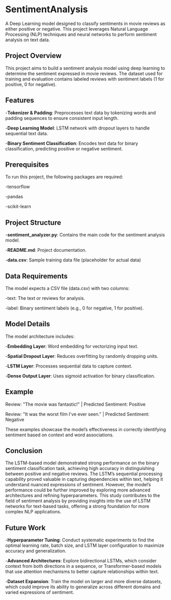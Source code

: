 # SentimentAnalysis


A Deep Learning model designed to classify sentiments in movie reviews as either positive or negative. This project leverages Natural Language Processing (NLP) techniques and neural networks to perform sentiment analysis on text data.



## Project Overview
This project aims to build a sentiment analysis model using deep learning to determine the sentiment expressed in movie reviews. The dataset used for training and evaluation contains labeled reviews with sentiment labels (1 for positive, 0 for negative).

## Features
-**Tokenizer & Padding**: Preprocesses text data by tokenizing words and padding sequences to ensure consistent input length.

-**Deep Learning Model**: LSTM network with dropout layers to handle sequential text data.

-**Binary Sentiment Classification**: Encodes text data for binary classification, predicting positive or negative sentiment.

## Prerequisites
To run this project, the following packages are required:

-tensorflow

-pandas

-scikit-learn

## Project Structure
-**sentiment_analyzer.py**: Contains the main code for the sentiment analysis model.

-**README.md**: Project documentation.

-**data.csv**: Sample training data file (placeholder for actual data)

## Data Requirements
The model expects a CSV file (data.csv) with two columns:

-text: The text or reviews for analysis.

-label: Binary sentiment labels (e.g., 0 for negative, 1 for positive).

## Model Details
The model architecture includes:

-**Embedding Layer**: Word embedding for vectorizing input text.

-**Spatial Dropout Layer**: Reduces overfitting by randomly dropping units.

-**LSTM Layer**: Processes sequential data to capture context.

-**Dense Output Layer**: Uses sigmoid activation for binary classification.

## Example
Review: "The movie was fantastic!" | Predicted Sentiment: Positive

Review: "It was the worst film I've ever seen." | Predicted Sentiment: Negative

These examples showcase the model’s effectiveness in correctly identifying sentiment based on context and word associations.

## Conclusion
The LSTM-based model demonstrated strong performance on the binary sentiment classification task, achieving high accuracy in distinguishing between positive and negative reviews. The LSTM’s sequential processing capability proved valuable in capturing dependencies within text, helping it understand nuanced expressions of sentiment. However, the model’s performance could be further improved by exploring more advanced architectures and refining hyperparameters. This study contributes to the field of sentiment analysis by providing insights into the use of LSTM networks for text-based tasks, offering a strong foundation for more complex NLP applications.

## Future Work
-**Hyperparameter Tuning**: Conduct systematic experiments to find the optimal learning rate, batch size, and LSTM layer configuration to maximize accuracy and generalization.

-**Advanced Architectures**: Explore bidirectional LSTMs, which consider context from both directions in a sequence, or Transformer-based models that use attention mechanisms to better capture relationships within text.

-**Dataset Expansion**: Train the model on larger and more diverse datasets, which could improve its ability to generalize across different domains and varied expressions of sentiment.



